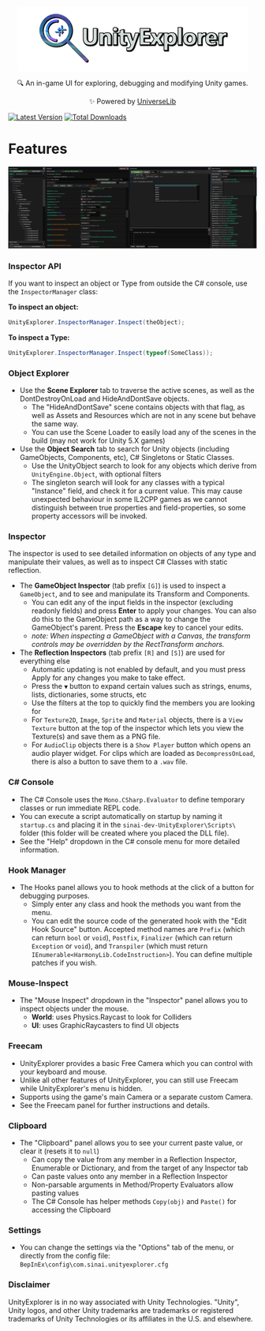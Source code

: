 <p align="center">
  <img align="center" src="https://raw.githubusercontent.com/1A3Dev/LC-UnityExplorer/lethal-company/img/icon.png">
</p>

<p align="center">
  🔍 An in-game UI for exploring, debugging and modifying Unity games.
</p>
<p align="center">
  ✨ Powered by <a href="https://github.com/yukieiji/UniverseLib">UniverseLib</a>
</p>

[![Latest Version](https://img.shields.io/thunderstore/v/LethalCompanyModding/Yukieji_UnityExplorer?style=for-the-badge&logo=thunderstore&logoColor=white)](https://thunderstore.io/c/lethal-company/p/LethalCompanyModding/Yukieji_UnityExplorer)
[![Total Downloads](https://img.shields.io/thunderstore/dt/LethalCompanyModding/Yukieji_UnityExplorer?style=for-the-badge&logo=thunderstore&logoColor=white)](https://thunderstore.io/c/lethal-company/p/LethalCompanyModding/Yukieji_UnityExplorer)

# Features

<p align="center">
  <a href="https://raw.githubusercontent.com/1A3Dev/LC-UnityExplorer/master/img/preview.png">
    <img src="img/preview.png" />
  </a>
</p>

### Inspector API

If you want to inspect an object or Type from outside the C# console, use the `InspectorManager` class:

**To inspect an object:**

```csharp
UnityExplorer.InspectorManager.Inspect(theObject);
```

**To inspect a Type:**

```cs
UnityExplorer.InspectorManager.Inspect(typeof(SomeClass));
```

### Object Explorer

- Use the <b>Scene Explorer</b> tab to traverse the active scenes, as well as the DontDestroyOnLoad and HideAndDontSave objects.
  - The "HideAndDontSave" scene contains objects with that flag, as well as Assets and Resources which are not in any scene but behave the same way.
  - You can use the Scene Loader to easily load any of the scenes in the build (may not work for Unity 5.X games)
- Use the <b>Object Search</b> tab to search for Unity objects (including GameObjects, Components, etc), C# Singletons or Static Classes.
  - Use the UnityObject search to look for any objects which derive from `UnityEngine.Object`, with optional filters
  - The singleton search will look for any classes with a typical "Instance" field, and check it for a current value. This may cause unexpected behaviour in some IL2CPP games as we cannot distinguish between true properties and field-properties, so some property accessors will be invoked.

### Inspector

The inspector is used to see detailed information on objects of any type and manipulate their values, as well as to inspect C# Classes with static reflection.

- The <b>GameObject Inspector</b> (tab prefix `[G]`) is used to inspect a `GameObject`, and to see and manipulate its Transform and Components.
  - You can edit any of the input fields in the inspector (excluding readonly fields) and press <b>Enter</b> to apply your changes. You can also do this to the GameObject path as a way to change the GameObject's parent. Press the <b>Escape</b> key to cancel your edits.
  - <i>note: When inspecting a GameObject with a Canvas, the transform controls may be overridden by the RectTransform anchors.</i>
- The <b>Reflection Inspectors</b> (tab prefix `[R]` and `[S]`) are used for everything else
  - Automatic updating is not enabled by default, and you must press Apply for any changes you make to take effect.
  - Press the `▼` button to expand certain values such as strings, enums, lists, dictionaries, some structs, etc
  - Use the filters at the top to quickly find the members you are looking for
  - For `Texture2D`, `Image`, `Sprite` and `Material` objects, there is a `View Texture` button at the top of the inspector which lets you view the Texture(s) and save them as a PNG file.
  - For `AudioClip` objects there is a `Show Player` button which opens an audio player widget. For clips which are loaded as `DecompressOnLoad`, there is also a button to save them to a `.wav` file.

### C# Console

- The C# Console uses the `Mono.CSharp.Evaluator` to define temporary classes or run immediate REPL code.
- You can execute a script automatically on startup by naming it `startup.cs` and placing it in the `sinai-dev-UnityExplorer\Scripts\` folder (this folder will be created where you placed the DLL file).
- See the "Help" dropdown in the C# console menu for more detailed information.

### Hook Manager

- The Hooks panel allows you to hook methods at the click of a button for debugging purposes.
  - Simply enter any class and hook the methods you want from the menu.
  - You can edit the source code of the generated hook with the "Edit Hook Source" button. Accepted method names are `Prefix` (which can return `bool` or `void`), `Postfix`, `Finalizer` (which can return `Exception` or `void`), and `Transpiler` (which must return `IEnumerable<HarmonyLib.CodeInstruction>`). You can define multiple patches if you wish.

### Mouse-Inspect

- The "Mouse Inspect" dropdown in the "Inspector" panel allows you to inspect objects under the mouse.
  - <b>World</b>: uses Physics.Raycast to look for Colliders
  - <b>UI</b>: uses GraphicRaycasters to find UI objects

### Freecam

- UnityExplorer provides a basic Free Camera which you can control with your keyboard and mouse.
- Unlike all other features of UnityExplorer, you can still use Freecam while UnityExplorer's menu is hidden.
- Supports using the game's main Camera or a separate custom Camera.
- See the Freecam panel for further instructions and details.

### Clipboard

- The "Clipboard" panel allows you to see your current paste value, or clear it (resets it to `null`)
  - Can copy the value from any member in a Reflection Inspector, Enumerable or Dictionary, and from the target of any Inspector tab
  - Can paste values onto any member in a Reflection Inspector
  - Non-parsable arguments in Method/Property Evaluators allow pasting values
  - The C# Console has helper methods `Copy(obj)` and `Paste()` for accessing the Clipboard

### Settings

- You can change the settings via the "Options" tab of the menu, or directly from the config file: `BepInEx\config\com.sinai.unityexplorer.cfg`

### Disclaimer

UnityExplorer is in no way associated with Unity Technologies. "Unity", Unity logos, and other Unity trademarks are trademarks or registered trademarks of Unity Technologies or its affiliates in the U.S. and elsewhere.
